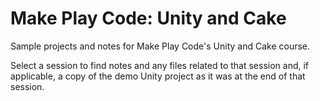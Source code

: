 # Make Play Code: Unity and Cake
Sample projects and notes for Make Play Code's Unity and Cake course.

Select a session to find notes and any files related to that session and, if applicable, a copy of the demo Unity project as it was at the end of that session.